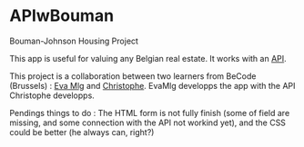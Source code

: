 # APIwBouman
Bouman-Johnson Housing Project

This app is useful for valuing any Belgian real estate. It works with an [API]("https://github.com/orhannurkan/API-deployment").

This project is a collaboration between two learners from BeCode (Brussels) : [Eva Mlg]("https://github.com/EvaMlg") and [Christophe](https://github.com/gietsc). EvaMlg developps the app with the API Christophe developps. 

Pendings things to do : The HTML form is not fully finish (some of field are missing, and some connection with the API not workind yet), and the CSS could be better (he always can, right?)


